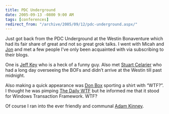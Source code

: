 ```yaml
---
title: PDC Underground
date: 2005-09-13 -0800 9:00 AM
tags: [conferences]
redirect_from: "/archive/2005/09/12/pdc-underground.aspx/"
---
```


Just got back from the PDC Underground at the Westin Bonaventure which
had its fair share of great and not so great grok talks. I went with
Micah and [Jon](http://weblogs.asp.net/jgalloway/) and met a few people
I’ve only been acquainted with via subscribing to their blogs.

One is [Jeff Key](http://weblogs.asp.net/jkey/) who is a heck of a funny
guy. Also met [Stuart Celarier](http://cs.ferncrk.com/blogs/stuart/) who
had a long day overseeing the BOFs and didn’t arrive at the Westin till
past midnight.

Also making a quick appearance was [Don
Box](http://www.pluralsight.com/blogs/dbox/default.aspx) sporting a
shirt with “WTF?”. I thought he was pimping [The Daily
WTF](http://thedailywtf.com/) but he informed me that it stood for
Windows Transaction Framework. WTF?

Of course I ran into the ever friendly and communal [Adam
Kinney](http://www.adamkinney.com).

